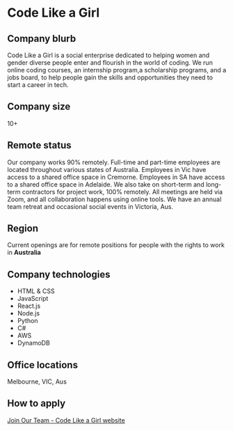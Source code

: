# Code Like a Girl

## Company blurb

Code Like a Girl is a social enterprise dedicated to helping women and gender diverse people enter and flourish in the world of coding. We run online coding courses, an internship program,a scholarship programs, and a jobs board, to help people gain the skills and opportunities they need to start a career in tech. 

## Company size

10+

## Remote status

Our company works 90% remotely. Full-time and part-time employees are located throughout various states of Australia. Employees in Vic have access to a shared office space in Cremorne. Employees in SA have access to a shared office space in Adelaide. We also take on short-term and long-term contractors for project work, 100% remotely. All meetings are held via Zoom, and all collaboration happens using online tools. We have an annual team retreat and occasional social events in Victoria, Aus.

## Region

Current openings are for remote positions for people with the rights to work in **Australia**

## Company technologies


* HTML & CSS
* JavaScript
* React.js
* Node.js
* Python
* C#
* AWS 
* DynamoDB

## Office locations

Melbourne, VIC, Aus

## How to apply

[Join Our Team - Code Like a Girl website](https://www.codelikeagirl.com/about/join-our-team/)
